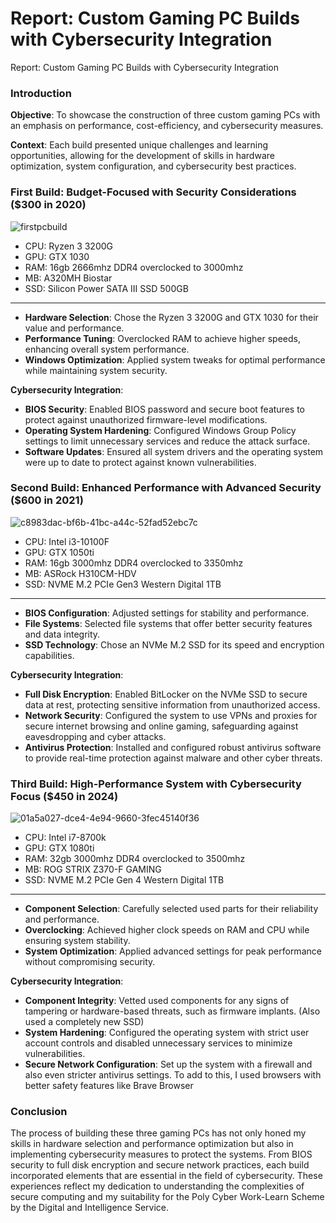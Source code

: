 # Report: Custom Gaming PC Builds with Cybersecurity Integration

Report: Custom Gaming PC Builds with Cybersecurity Integration

### Introduction

**Objective**: To showcase the construction of three custom gaming PCs with an emphasis on performance, cost-efficiency, and cybersecurity measures.

**Context**: Each build presented unique challenges and learning opportunities, allowing for the development of skills in hardware optimization, system configuration, and cybersecurity best practices.

### First Build: Budget-Focused with Security Considerations ($300 in 2020)

![firstpcbuild](https://github.com/hoomzoom4/hoomzoom4/assets/139533936/9f981c70-18d7-44a3-affb-be7a4bd7ecba)
- CPU: Ryzen 3 3200G 
- GPU: GTX 1030
- RAM: 16gb 2666mhz DDR4 overclocked to 3000mhz
- MB: A320MH Biostar
- SSD: Silicon Power SATA III SSD 500GB
____________________________
- **Hardware Selection**: Chose the Ryzen 3 3200G and GTX 1030 for their value and performance.
- **Performance Tuning**: Overclocked RAM to achieve higher speeds, enhancing overall system performance.
- **Windows Optimization**: Applied system tweaks for optimal performance while maintaining system security.

**Cybersecurity Integration**:

- **BIOS Security**: Enabled BIOS password and secure boot features to protect against unauthorized firmware-level modifications.
- **Operating System Hardening**: Configured Windows Group Policy settings to limit unnecessary services and reduce the attack surface.
- **Software Updates**: Ensured all system drivers and the operating system were up to date to protect against known vulnerabilities.

### Second Build: Enhanced Performance with Advanced Security ($600 in 2021)

![c8983dac-bf6b-41bc-a44c-52fad52ebc7c](https://github.com/hoomzoom4/hoomzoom4/assets/139533936/77b96384-7777-4212-8141-bab6be1f0571)
- CPU: Intel i3-10100F
- GPU: GTX 1050ti
- RAM: 16gb 3000mhz DDR4 overclocked to 3350mhz
- MB: ASRock H310CM-HDV
- SSD: NVME M.2 PCIe Gen3 Western Digital 1TB
____________________________
- **BIOS Configuration**: Adjusted settings for stability and performance.
- **File Systems**: Selected file systems that offer better security features and data integrity.
- **SSD Technology**: Chose an NVMe M.2 SSD for its speed and encryption capabilities.

**Cybersecurity Integration**:

- **Full Disk Encryption**: Enabled BitLocker on the NVMe SSD to secure data at rest, protecting sensitive information from unauthorized access.
- **Network Security**: Configured the system to use VPNs and proxies for secure internet browsing and online gaming, safeguarding against eavesdropping and cyber attacks.
- **Antivirus Protection**: Installed and configured robust antivirus software to provide real-time protection against malware and other cyber threats.

### Third Build: High-Performance System with Cybersecurity Focus ($450 in 2024)

![01a5a027-dce4-4e94-9660-3fec45140f36](https://github.com/hoomzoom4/hoomzoom4/assets/139533936/2d1ba634-7ddb-40bc-b94a-5ef1bff25000)
- CPU: Intel i7-8700k
- GPU: GTX 1080ti
- RAM: 32gb 3000mhz DDR4 overclocked to 3500mhz
- MB: ROG STRIX Z370-F GAMING
- SSD: NVME M.2 PCIe Gen 4 Western Digital 1TB
____________________________
- **Component Selection**: Carefully selected used parts for their reliability and performance.
- **Overclocking**: Achieved higher clock speeds on RAM and CPU while ensuring system stability.
- **System Optimization**: Applied advanced settings for peak performance without compromising security.

**Cybersecurity Integration**:

- **Component Integrity**: Vetted used components for any signs of tampering or hardware-based threats, such as firmware implants. (Also used a completely new SSD)
- **System Hardening**: Configured the operating system with strict user account controls and disabled unnecessary services to minimize vulnerabilities.
- **Secure Network Configuration**: Set up the system with a firewall and also even stricter antivirus settings. To add to this, I used browsers with better safety features like Brave Browser

### Conclusion

The process of building these three gaming PCs has not only honed my skills in hardware selection and performance optimization but also in implementing cybersecurity measures to protect the systems. From BIOS security to full disk encryption and secure network practices, each build incorporated elements that are essential in the field of cybersecurity. These experiences reflect my dedication to understanding the complexities of secure computing and my suitability for the Poly Cyber Work-Learn Scheme by the Digital and Intelligence Service.
